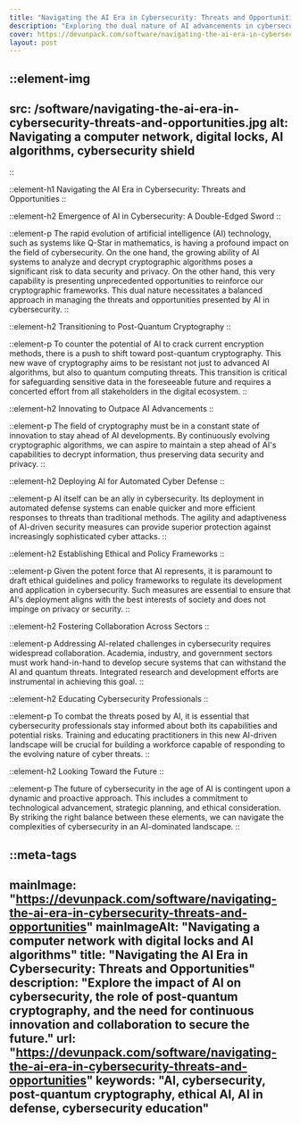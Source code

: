 ```yaml
---
title: "Navigating the AI Era in Cybersecurity: Threats and Opportunities"
description: "Exploring the dual nature of AI advancements in cybersecurity, this blog delves into the emerging threats and opportunities, including the role of post-quantum cryptography, AI's influence on cybersecurity practices, and the importance of collaborative efforts for a secure future."
cover: https://devunpack.com/software/navigating-the-ai-era-in-cybersecurity-threats-and-opportunities.jpg
layout: post
---
```


::element-img
---
src: /software/navigating-the-ai-era-in-cybersecurity-threats-and-opportunities.jpg
alt: Navigating a computer network, digital locks, AI algorithms, cybersecurity shield
---
::

::element-h1
Navigating the AI Era in Cybersecurity: Threats and Opportunities
::

::element-h2
Emergence of AI in Cybersecurity: A Double-Edged Sword
::

::element-p
The rapid evolution of artificial intelligence (AI) technology, such as systems like Q-Star in mathematics, is having a profound impact on the field of cybersecurity. On the one hand, the growing ability of AI systems to analyze and decrypt cryptographic algorithms poses a significant risk to data security and privacy. On the other hand, this very capability is presenting unprecedented opportunities to reinforce our cryptographic frameworks. This dual nature necessitates a balanced approach in managing the threats and opportunities presented by AI in cybersecurity. 
::

::element-h2
Transitioning to Post-Quantum Cryptography
::

::element-p
To counter the potential of AI to crack current encryption methods, there is a push to shift toward post-quantum cryptography. This new wave of cryptography aims to be resistant not just to advanced AI algorithms, but also to quantum computing threats. This transition is critical for safeguarding sensitive data in the foreseeable future and requires a concerted effort from all stakeholders in the digital ecosystem. 
::

::element-h2
Innovating to Outpace AI Advancements
::

::element-p
The field of cryptography must be in a constant state of innovation to stay ahead of AI developments. By continuously evolving cryptographic algorithms, we can aspire to maintain a step ahead of AI's capabilities to decrypt information, thus preserving data security and privacy. 
::

::element-h2
Deploying AI for Automated Cyber Defense
::

::element-p
AI itself can be an ally in cybersecurity. Its deployment in automated defense systems can enable quicker and more efficient responses to threats than traditional methods. The agility and adaptiveness of AI-driven security measures can provide superior protection against increasingly sophisticated cyber attacks. 
::

::element-h2
Establishing Ethical and Policy Frameworks
::

::element-p
Given the potent force that AI represents, it is paramount to draft ethical guidelines and policy frameworks to regulate its development and application in cybersecurity. Such measures are essential to ensure that AI's deployment aligns with the best interests of society and does not impinge on privacy or security. 
::

::element-h2
Fostering Collaboration Across Sectors
::

::element-p
Addressing AI-related challenges in cybersecurity requires widespread collaboration. Academia, industry, and government sectors must work hand-in-hand to develop secure systems that can withstand the AI and quantum threats. Integrated research and development efforts are instrumental in achieving this goal. 
::

::element-h2
Educating Cybersecurity Professionals
::

::element-p
To combat the threats posed by AI, it is essential that cybersecurity professionals stay informed about both its capabilities and potential risks. Training and educating practitioners in this new AI-driven landscape will be crucial for building a workforce capable of responding to the evolving nature of cyber threats. 
::

::element-h2
Looking Toward the Future
::

::element-p
The future of cybersecurity in the age of AI is contingent upon a dynamic and proactive approach. This includes a commitment to technological advancement, strategic planning, and ethical consideration. By striking the right balance between these elements, we can navigate the complexities of cybersecurity in an AI-dominated landscape. 
::

::meta-tags
---
mainImage: "https://devunpack.com/software/navigating-the-ai-era-in-cybersecurity-threats-and-opportunities"
mainImageAlt: "Navigating a computer network with digital locks and AI algorithms"
title: "Navigating the AI Era in Cybersecurity: Threats and Opportunities"
description: "Explore the impact of AI on cybersecurity, the role of post-quantum cryptography, and the need for continuous innovation and collaboration to secure the future."
url: "https://devunpack.com/software/navigating-the-ai-era-in-cybersecurity-threats-and-opportunities"
keywords: "AI, cybersecurity, post-quantum cryptography, ethical AI, AI in defense, cybersecurity education"
---
